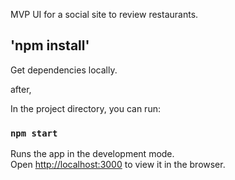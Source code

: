 MVP UI for a social site to review restaurants.

## 'npm install'
Get dependencies locally.

after,

In the project directory, you can run:

### `npm start`

Runs the app in the development mode.<br />
Open [http://localhost:3000](http://localhost:3000) to view it in the browser.



